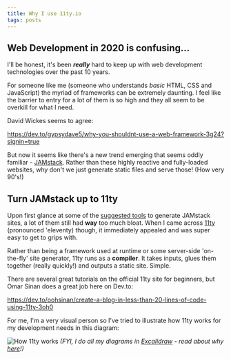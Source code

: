 ```yaml
---
title: Why I use 11ty.io
tags: posts
---
```


## Web Development in 2020 is confusing...

I'll be honest, it's been ***really*** hard to keep up with web development technologies over the past 10 years.

For someone like me (someone who understands *basic* HTML, CSS and JavaScript) the myriad of frameworks can be extremely daunting. I feel like the barrier to entry for a lot of them is so high and they all seem to be overkill for what I need.

David Wickes seems to agree:

https://dev.to/gypsydave5/why-you-shouldnt-use-a-web-framework-3g24?signin=true

But now it seems like there's a new trend emerging that seems oddly familiar - [JAMstack](https://jamstack.org/). Rather than these highly reactive and fully-loaded websites, why don't we just generate static files and serve those! (How very 90's!)

## Turn JAMstack up to 11ty

Upon first glance at some of the [suggested tools](https://www.staticgen.com/) to generate JAMstack sites, a lot of them still had **way** too much bloat. When I came across [11ty](11ty.dev) (pronounced 'eleventy) though, it immediately appealed and was super easy to get to grips with.

Rather than being a framework used at runtime or some server-side 'on-the-fly' site generator, 11ty runs as a **compiler**. It takes inputs, glues them together (really quickly!) and outputs a static site. Simple. 

There are several great tutorials on the official 11ty site for beginners, but Omar Sinan does a great job here on Dev.to:

https://dev.to/oohsinan/create-a-blog-in-less-than-20-lines-of-code-using-11ty-3oh0

For me, I'm a very visual person so I've tried to illustrate how 11ty works for my development needs in this diagram:

![How 11ty works](https://dev-to-uploads.s3.amazonaws.com/i/sgo9z7ui1rzn3r7snv8p.png)
*(FYI, I do all my diagrams in [Excalidraw](https://excalidraw.com) - read about why [here](https://medium.com/@ndsn/why-excalidraw-is-mightier-than-the-pen-and-the-sword-47ecea8e81)!)*

